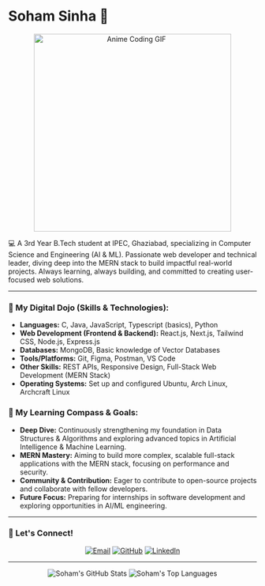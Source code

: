 # Soham Sinha 👋

<p align="center">
  <img src="Coding The Matrix GIF.gif" alt="Anime Coding GIF" width="400"/>
</p>

💻 A 3rd Year B.Tech student at IPEC, Ghaziabad, specializing in Computer Science and Engineering (AI & ML).
Passionate web developer and technical leader, diving deep into the MERN stack to build impactful real-world projects. Always learning, always building, and committed to creating user-focused web solutions.

---

### 🚀 My Digital Dojo (Skills & Technologies):
-   **Languages:** C, Java, JavaScript, Typescript (basics), Python
-   **Web Development (Frontend & Backend):** React.js, Next.js, Tailwind CSS, Node.js, Express.js
-   **Databases:** MongoDB, Basic knowledge of Vector Databases
-   **Tools/Platforms:** Git, Figma, Postman, VS Code
-   **Other Skills:** REST APIs, Responsive Design, Full-Stack Web Development (MERN Stack)
-   **Operating Systems:** Set up and configured Ubuntu, Arch Linux, Archcraft Linux

### 🧭 My Learning Compass & Goals:

-   **Deep Dive:** Continuously strengthening my foundation in Data Structures & Algorithms and exploring advanced topics in Artificial Intelligence & Machine Learning.
-   **MERN Mastery:** Aiming to build more complex, scalable full-stack applications with the MERN stack, focusing on performance and security.
-   **Community & Contribution:** Eager to contribute to open-source projects and collaborate with fellow developers.
-   **Future Focus:** Preparing for internships in software development and exploring opportunities in AI/ML engineering.

---

### 📩 Let's Connect!

<p align="center">
  <a href="mailto:sohamsinha33@gmail.com"><img src="https://img.shields.io/badge/Gmail-D14836?style=for-the-badge&logo=gmail&logoColor=white" alt="Email"></a>
  <a href="https://github.com/PerfAct-Flip"><img src="https://img.shields.io/badge/GitHub-100000?style=for-the-badge&logo=github&logoColor=white" alt="GitHub"></a>
  <a href="https://www.linkedin.com/in/soham-sinha-pf"><img src="https://img.shields.io/badge/LinkedIn-0077B5?style=for-the-badge&logo=linkedin&logoColor=white" alt="LinkedIn"></a>
</p>

---

<p align="center">
  <img src="https://github-readme-stats.vercel.app/api?username=PerfAct-Flip&show_icons=true&theme=tokyonight&hide_rank=true&count_private=true" alt="Soham's GitHub Stats" />
  <img src="https://github-readme-stats.vercel.app/api/top-langs/?username=PerfAct-Flip&layout=compact&theme=tokyonight" alt="Soham's Top Languages" />
</p>
